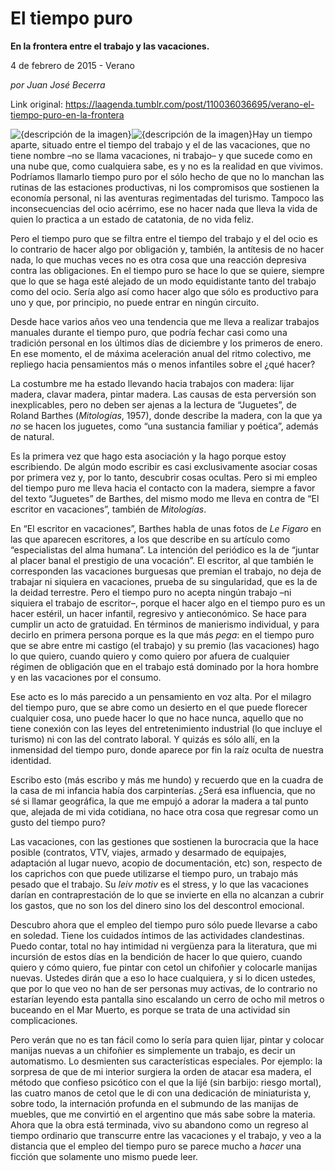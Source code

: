 # El tiempo puro

**En la frontera entre el trabajo y las vacaciones.**

4 de febrero de 2015 - Verano

_por Juan José Becerra_

Link original: https://laagenda.tumblr.com/post/110036036695/verano-el-tiempo-puro-en-la-frontera

![{descripción de la imagen}](https://64.media.tumblr.com/940659c6f35763aad405675ec7dac807/tumblr_inline_pk33dyLtbg1t6q87u_500.jpg)![{descripción de la imagen}](https://64.media.tumblr.com/940659c6f35763aad405675ec7dac807/tumblr_inline_pk33dyLtbg1t6q87u_500.jpg)Hay un tiempo aparte, situado entre el tiempo del trabajo y el de las vacaciones, que no tiene nombre –no se llama vacaciones, ni trabajo– y que sucede como en una nube que, como cualquiera sabe, es y no es la realidad en que vivimos. Podríamos llamarlo tiempo puro por el sólo hecho de que no lo manchan las rutinas de las estaciones productivas, ni los compromisos que sostienen la economía personal, ni las aventuras regimentadas del turismo. Tampoco las inconsecuencias del ocio acérrimo, ese no hacer nada que lleva la vida de quien lo practica a un estado de catatonia, de no vida feliz.

Pero el tiempo puro que se filtra entre el tiempo del trabajo y el del ocio es lo contrario de hacer algo por obligación y, también, la antítesis de no hacer nada, lo que muchas veces no es otra cosa que una reacción depresiva contra las obligaciones. En el tiempo puro se hace lo que se quiere, siempre que lo que se haga esté alejado de un modo equidistante tanto del trabajo como del ocio. Sería algo así como hacer algo que sólo es productivo para uno y que, por principio, no puede entrar en ningún circuito.

Desde hace varios años veo una tendencia que me lleva a realizar trabajos manuales durante el tiempo puro, que podría fechar casi como una tradición personal en los últimos días de diciembre y los primeros de enero. En ese momento, el de máxima aceleración anual del ritmo colectivo, me repliego hacia pensamientos más o menos infantiles sobre el ¿qué hacer? 

La costumbre me ha estado llevando hacia trabajos con madera: lijar madera, clavar madera, pintar madera. Las causas de esta perversión son inexplicables, pero no deben ser ajenas a la lectura de “Juguetes”, de Roland Barthes (*Mitologías*, 1957), donde describe la madera, con la que ya *no* se hacen los juguetes, como “una sustancia familiar y poética”, además de natural.

Es la primera vez que hago esta asociación y la hago porque estoy escribiendo. De algún modo escribir es casi exclusivamente asociar cosas por primera vez y, por lo tanto, descubrir cosas ocultas. Pero si mi empleo del tiempo puro me lleva hacia el contacto con la madera, siempre a favor del texto “Juguetes” de Barthes, del mismo modo me lleva en contra de “El escritor en vacaciones”, también de *Mitologías*. 

En “El escritor en vacaciones”, Barthes habla de unas fotos de *Le Figaro* en las que aparecen escritores, a los que describe en su artículo como “especialistas del alma humana”. La intención del periódico es la de “juntar al placer banal el prestigio de una vocación”. El escritor, al que también le corresponden las vacaciones burguesas que premian el trabajo, no deja de trabajar ni siquiera en vacaciones, prueba de su singularidad, que es la de la deidad terrestre. Pero el tiempo puro no acepta ningún trabajo –ni siquiera el trabajo de escritor–, porque el hacer algo en el tiempo puro es un hacer estéril, un hacer infantil, regresivo y antieconómico. Se hace para cumplir un acto de gratuidad. En términos de manierismo individual, y para decirlo en primera persona porque es la que más *pega*: en el tiempo puro que se abre entre mi castigo (el trabajo) y su premio (las vacaciones) hago lo que quiero, cuando quiero y como quiero por afuera de cualquier régimen de obligación que en el trabajo está dominado por la hora hombre y en las vacaciones por el consumo. 

Ese acto es lo más parecido a un pensamiento en voz alta. Por el milagro del tiempo puro, que se abre como un desierto en el que puede florecer cualquier cosa, uno puede hacer lo que no hace nunca, aquello que no tiene conexión con las leyes del entretenimiento industrial (lo que incluye el turismo) ni con las del contrato laboral. Y quizás es sólo allí, en la inmensidad del tiempo puro, donde aparece por fin la raíz oculta de nuestra identidad.

Escribo esto (más escribo y más me hundo) y recuerdo que en la cuadra de la casa de mi infancia había dos carpinterías. ¿Será esa influencia, que no sé si llamar geográfica, la que me empujó a adorar la madera a tal punto que, alejada de mi vida cotidiana, no hace otra cosa que regresar como un gusto del tiempo puro?

Las vacaciones, con las gestiones que sostienen la burocracia que la hace posible (contratos, VTV, viajes, armado y desarmado de equipajes, adaptación al lugar nuevo, acopio de documentación, etc) son, respecto de los caprichos con que puede utilizarse el tiempo puro, un trabajo más pesado que el trabajo. Su *leiv motiv* es el stress, y lo que las vacaciones darían en contraprestación de lo que se invierte en ella no alcanzan a cubrir los gastos, que no son los del dinero sino los del descontrol emocional.

Descubro ahora que el empleo del tiempo puro sólo puede llevarse a cabo en soledad. Tiene los cuidados íntimos de las actividades clandestinas. Puedo contar, total no hay intimidad ni vergüenza para la literatura, que mi incursión de estos días en la bendición de hacer lo que quiero, cuando quiero y cómo quiero, fue pintar con cetol un chifoñier y colocarle manijas nuevas. Ustedes dirán que a eso lo hace cualquiera, y si lo dicen ustedes, que por lo que veo no han de ser personas muy activas, de lo contrario no estarían leyendo esta pantalla sino escalando un cerro de ocho mil metros o buceando en el Mar Muerto, es porque se trata de una actividad sin complicaciones.

Pero verán que no es tan fácil como lo sería para quien lijar, pintar y colocar manijas nuevas a un chifoñier es simplemente un trabajo, es decir un automatismo. Lo desmienten sus características especiales. Por ejemplo: la sorpresa de que de mi interior surgiera la orden de atacar esa madera, el método que confieso psicótico con el que la lijé (sin barbijo: riesgo mortal), las cuatro manos de cetol que le di con una dedicación de miniaturista y, sobre todo, la internación profunda en el submundo de las manijas de muebles, que me convirtió en el argentino que más sabe sobre la materia. Ahora que la obra está terminada, vivo su abandono como un regreso al tiempo ordinario que transcurre entre las vacaciones y el trabajo, y veo a la distancia que el empleo del tiempo puro se parece mucho a *hacer* una ficción que solamente uno mismo puede leer.

